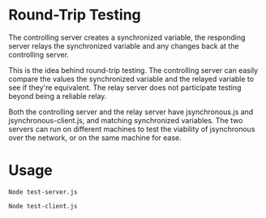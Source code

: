 # Round-Trip Testing

The controlling server creates a synchronized variable, the responding server relays the synchronized variable and any changes back at the controlling server.

This is the idea behind round-trip testing. The controlling server can easily compare the values the synchronized variable and the relayed variable to see if they're equivalent. The relay server does not participate testing beyond being a reliable relay.

Both the controlling server and the relay server have jsynchronous.js and jsynchronous-client.js, and matching synchronized variables. The two servers can run on different machines to test the viability of jsynchronous over the network, or on the same machine for ease.

# Usage

```Node test-server.js```

```Node test-client.js```
